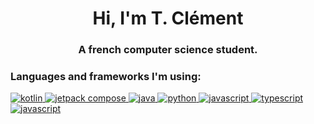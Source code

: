 <h1 align="center">Hi, I'm T. Clément</h1>
<h3 align="center">A french computer science student.</h3>

<!--<p align="justify">Working on multiple personnal projects at once.</p>-->

<h3 align="left">Languages and frameworks I'm using:</h3>
<p align="left">
  <a href="https://kotlinlang.org" target="_blank"> <img src="https://img.shields.io/badge/_-Kotlin-_?logo=kotlin&color=7F52FF&logoColor=white&style=for-the-badge" alt="kotlin"/> </a>
  <a href="https://developer.android.com/develop/ui/compose" target="_blank"> <img src="https://img.shields.io/badge/_-Jetpack_Compose-_?logo=jetpackcompose&color=4285F4&logoColor=white&style=for-the-badge" alt="jetpack compose" /> </a>
  <a href="https://www.java.com" target="_blank"> <img src="https://img.shields.io/badge/_-Java-_?logo=openjdk&color=f89820&logoColor=white&style=for-the-badge" alt="java" /> </a>
  <a href="https://www.python.org" target="_blank"> <img src="https://img.shields.io/badge/_-Python-_?logo=python&color=3776AB&logoColor=white&style=for-the-badge" alt="python" /> </a>
  <a href="https://developer.mozilla.org/docs/Web/JavaScript" target="_blank"> <img src="https://img.shields.io/badge/_-JavaScript-_?logo=javascript&color=F7DF1E&logoColor=black&style=for-the-badge" alt="javascript" /> </a>
  <a href="https://www.typescriptlang.org/" target="_blank"> <img src="https://img.shields.io/badge/_-TypeScript-_?logo=typescript&color=007acc&logoColor=white&style=for-the-badge" alt="typescript" /> </a>
  <a href="https://vuejs.org" target="_blank"> <img src="https://img.shields.io/badge/_-Vue.js-_?logo=vuedotjs&color=4FC08D&logoColor=white&style=for-the-badge" alt="javascript" /> </a>
</p>
